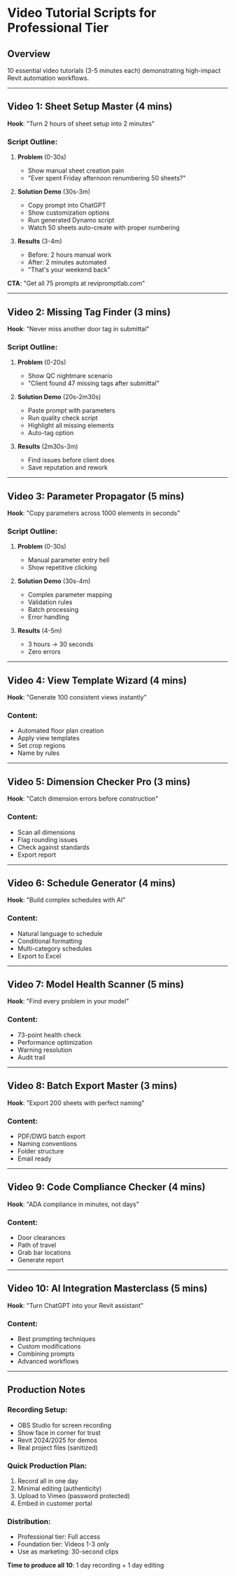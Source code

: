 # Video Tutorial Scripts for Professional Tier

## Overview
10 essential video tutorials (3-5 minutes each) demonstrating high-impact Revit automation workflows.

---

## Video 1: Sheet Setup Master (4 mins)
**Hook**: "Turn 2 hours of sheet setup into 2 minutes"

### Script Outline:
1. **Problem** (0-30s)
   - Show manual sheet creation pain
   - "Ever spent Friday afternoon renumbering 50 sheets?"

2. **Solution Demo** (30s-3m)
   - Copy prompt into ChatGPT
   - Show customization options
   - Run generated Dynamo script
   - Watch 50 sheets auto-create with proper numbering

3. **Results** (3-4m)
   - Before: 2 hours manual work
   - After: 2 minutes automated
   - "That's your weekend back"

**CTA**: "Get all 75 prompts at revipromptlab.com"

---

## Video 2: Missing Tag Finder (3 mins)
**Hook**: "Never miss another door tag in submittal"

### Script Outline:
1. **Problem** (0-20s)
   - Show QC nightmare scenario
   - "Client found 47 missing tags after submittal"

2. **Solution Demo** (20s-2m30s)
   - Paste prompt with parameters
   - Run quality check script
   - Highlight all missing elements
   - Auto-tag option

3. **Results** (2m30s-3m)
   - Find issues before client does
   - Save reputation and rework

---

## Video 3: Parameter Propagator (5 mins)
**Hook**: "Copy parameters across 1000 elements in seconds"

### Script Outline:
1. **Problem** (0-30s)
   - Manual parameter entry hell
   - Show repetitive clicking

2. **Solution Demo** (30s-4m)
   - Complex parameter mapping
   - Validation rules
   - Batch processing
   - Error handling

3. **Results** (4-5m)
   - 3 hours → 30 seconds
   - Zero errors

---

## Video 4: View Template Wizard (4 mins)
**Hook**: "Generate 100 consistent views instantly"

### Content:
- Automated floor plan creation
- Apply view templates
- Set crop regions
- Name by rules

---

## Video 5: Dimension Checker Pro (3 mins)
**Hook**: "Catch dimension errors before construction"

### Content:
- Scan all dimensions
- Flag rounding issues
- Check against standards
- Export report

---

## Video 6: Schedule Generator (4 mins)
**Hook**: "Build complex schedules with AI"

### Content:
- Natural language to schedule
- Conditional formatting
- Multi-category schedules
- Export to Excel

---

## Video 7: Model Health Scanner (5 mins)
**Hook**: "Find every problem in your model"

### Content:
- 73-point health check
- Performance optimization
- Warning resolution
- Audit trail

---

## Video 8: Batch Export Master (3 mins)
**Hook**: "Export 200 sheets with perfect naming"

### Content:
- PDF/DWG batch export
- Naming conventions
- Folder structure
- Email ready

---

## Video 9: Code Compliance Checker (4 mins)
**Hook**: "ADA compliance in minutes, not days"

### Content:
- Door clearances
- Path of travel
- Grab bar locations
- Generate report

---

## Video 10: AI Integration Masterclass (5 mins)
**Hook**: "Turn ChatGPT into your Revit assistant"

### Content:
- Best prompting techniques
- Custom modifications
- Combining prompts
- Advanced workflows

---

## Production Notes

### Recording Setup:
- OBS Studio for screen recording
- Show face in corner for trust
- Revit 2024/2025 for demos
- Real project files (sanitized)

### Quick Production Plan:
1. Record all in one day
2. Minimal editing (authenticity)
3. Upload to Vimeo (password protected)
4. Embed in customer portal

### Distribution:
- Professional tier: Full access
- Foundation tier: Videos 1-3 only
- Use as marketing: 30-second clips

**Time to produce all 10**: 1 day recording + 1 day editing